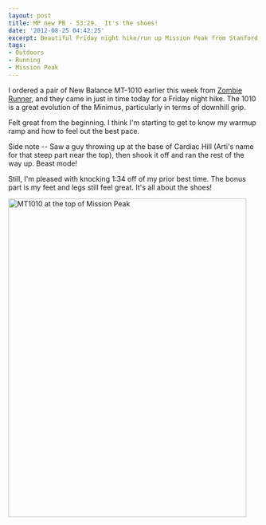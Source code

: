 ```yaml
---
layout: post
title: MP new PB - 53:29.  It's the shoes!
date: '2012-08-25 04:42:25'
excerpt: Beautiful Friday night hike/run up Mission Peak from Stanford Ave in a new pair of New Balance MT1010s.
tags:
- Outdoors
- Running
- Mission Peak
---
```


I ordered a pair of New Balance MT-1010 earlier this week from <a href="http://zombierunner.com/">Zombie Runner</a>, and they came in just in time today for a Friday night hike. The 1010 is a great evolution of the Minimus, particularly in terms of downhill grip.

Felt great from the beginning. I think I'm starting to get to know my warmup ramp and how to feel out the best pace.

Side note -- Saw a guy throwing up at the base of Cardiac Hill (Arti's name for that steep part near the top), then shook it off and ran the rest of the way up. Beast mode!

Still, I'm pleased with knocking 1:34 off of my prior best time. The bonus part is my feet and legs still feel great. It's all about the shoes!

<a href="http://www.flickr.com/photos/thenobot/7855009724/" title="MT1010 at the top of Mission Peak by thenobot, on Flickr"><img src="https://farm8.staticflickr.com/7110/7855009724_f1a2062f66_z.jpg" width="478" height="640" alt="MT1010 at the top of Mission Peak"></a>
